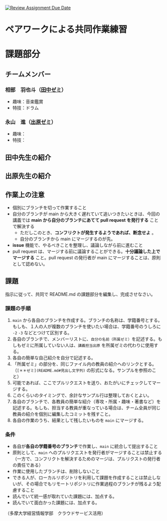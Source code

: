 [![Review Assignment Due Date](https://classroom.github.com/assets/deadline-readme-button-22041afd0340ce965d47ae6ef1cefeee28c7c493a6346c4f15d667ab976d596c.svg)](https://classroom.github.com/a/pXPlhKXe)
# ペアワークによる共同作業練習

# 課題部分

## チームメンバー

### 相部　羽也斗（[田中ゼミ](README.md#田中先生の紹介)）
- 趣味：音楽鑑賞
- 特技：ドラム

### 永山　進（[出原ゼミ](README.md#出原先生の紹介)）
- 趣味：
- 特技：

## 田中先生の紹介

## 出原先生の紹介


## 作業上の注意

- 個別にブランチを切って作業すること
- 自分のブランチが main から大きく遅れていて追いつきたいときは、今回の講義では **main から自分のブランチにあてて pull request を発行する** ことで解決する
  - ただしこのとき、**コンフリクトが発生するようであれば、断念せよ** 。
  - 自分のブランチから main にマージするのが先。
- **issue** 機能で、やるべきことを整理し、議論しながら前に進むこと
- pull request は、マージする前に議論することができる。**十分議論した上でマージする** こと。pull request の発行者が main にマージすることは、原則として認めない。

## 課題

指示に従って、共同で README.md の課題部分を編集し、完成させなさい。

### 課題の手順

1. `main` から各自のブランチを作成する。ブランチの名称は、学籍番号とする。もしも、１人の人が複数のブランチを使いたい場合は、学籍番号のうしろに `-2` `-3` などとつけて区別する。
1. 各自のブランチで、メンバーリストに、`自分の名前（所属ゼミ）`を記述する。もしもゼミに所属していない人は、`講義担当出原` を所属ゼミの代わりに使用する。
2. 各自の簡単な自己紹介を自分で記述する。
3. 「所属ゼミ」の部分を、同じファイル内の教員の紹介へのリンクとする。（`[＊＊ゼミ](README.md#見出し文字列)` の形式になる。サンプルを参照のこと）
4. 可能であれば、ここでプルリクエストを送り、おたがいにチェックしてマージする。
5. このくらいのタイミングで、余計なサンプル行は整理しておくとよい。
6. 各自のブランチで、各教員の簡単な紹介（専攻・所属・趣味・著書など）を記述する。もしも、担当する教員が重なっている場合は、チーム全員が同じ教員の紹介を個別に編集したコミットを残すこと。
7. 各自の作業のうち、結果として残したいものを `main` にマージする。

### 条件
- 各自が**各自の学籍番号のブランチ**で作業し、`main` に統合して提出すること
- 原則として、`main` へのプルリクエストを発行者がマージすることは禁止する（一方で、コンフリクトを解決するためのマージは、プルリクストの発行者の責任である）
- 作業に使用したブランチは、削除しないこと
- できる人が、ローカルリポジトリを利用して課題を作成することは禁止しないが、その場合でもリモートリポジトリに作業過程のブランチが残るよう配慮すること
- 読んでいて統一感が取れていた課題には、加点する。
- 読んでいて面白かった課題には、加点する。

（多摩大学経営情報学部　クラウドサービス活用）
